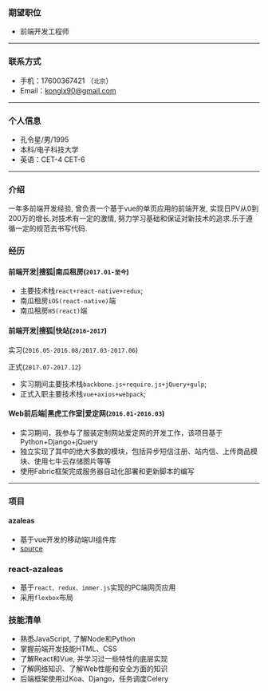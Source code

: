 ### 期望职位

 - 前端开发工程师

---

### 联系方式

- 手机：17600367421 （```北京```）
- Email：konglx90@gmail.com

---

### 个人信息

 - 孔令星/男/1995
 - 本科/电子科技大学
 - 英语：CET-4 CET-6

---

### 介绍

一年多前端开发经验, 曾负责一个基于vue的单页应用的前端开发, 实现日PV从0到200万的增长.对技术有一定的激情, 努力学习基础和保证对新技术的追求.乐于遵循一定的规范去书写代码.

### 经历

#### 前端开发|搜狐|南瓜租房(`2017.01-至今`)

- 主要技术栈`react+react-native+redux`;
- 南瓜租房`iOS(react-native)`端
- 南瓜租房`H5(react)`端

#### 前端开发|搜狐|快站(`2016-2017`)

实习(`2016.05-2016.08/2017.03-2017.06`)

正式(`2017.07-2017.12`)

- 实习期间主要技术栈`backbone.js+require.js+jQuery+gulp`;
- 正式入职主要技术栈`vue+axios+webpack`;

#### Web前后端|黑虎工作室|爱定网(`2016.01-2016.03`)

- 实习期间，我参与了服装定制网站爱定网的开发工作，该项目基于Python+Django+jQuery
- 独立实现了其中的绝大多数的模块，包括异步短信注册、站内信、上传商品模块、使用七牛云存储图片等等
- 使用Fabric框架完成服务器自动化部署和更新脚本的编写

---

### 项目

#### azaleas

- 基于vue开发的移动端UI组件库
- [source](www.baidu.com)

### react-azaleas

- 基于`react、redux、immer.js`实现的PC端网页应用
- 采用`flexbox`布局

### 技能清单

- 熟悉JavaScript, 了解Node和Python
- 掌握前端开发技能HTML、CSS
- 了解React和Vue, 并学习过一些特性的底层实现
- 了解网络知识、了解Web性能和安全方面的知识
- 后端框架使用过Koa、Django，任务调度Celery
